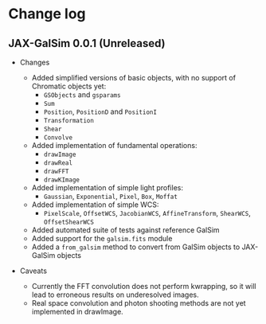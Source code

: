 # Change log

## JAX-GalSim 0.0.1 (Unreleased)

* Changes
  * Added simplified versions of basic objects, with no support of Chromatic objects yet:
    * `GSObjects` and `gsparams`
    * `Sum`
    * `Position`, `PositionD` and `PositionI`
    * `Transformation`
    * `Shear`
    * `Convolve`
  * Added implementation of fundamental operations:
    * `drawImage`
    * `drawReal`
    * `drawFFT`
    * `drawKImage`
  * Added implementation of simple light profiles:
    * `Gaussian`, `Exponential`, `Pixel`, `Box`, `Moffat`
  * Added implementation of simple WCS:
    * `PixelScale`, `OffsetWCS`, `JacobianWCS`, `AffineTransform`, `ShearWCS`, `OffsetShearWCS`
  * Added automated suite of tests against reference GalSim
  * Added support for the `galsim.fits` module
  * Added a `from_galsim` method to convert from GalSim objects to JAX-GalSim objects

* Caveats
  * Currently the FFT convolution does not perform kwrapping,
  so it will lead to erroneous results on underesolved images.
  * Real space convolution and photon shooting methods are not
  yet implemented in drawImage.
